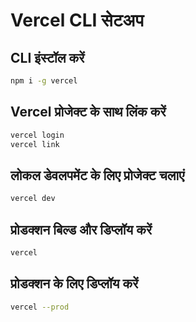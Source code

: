 # Vercel CLI सेटअप

## CLI इंस्टॉल करें
```bash
npm i -g vercel
```

## Vercel प्रोजेक्ट के साथ लिंक करें
```bash
vercel login
vercel link
```

## लोकल डेवलपमेंट के लिए प्रोजेक्ट चलाएं
```bash
vercel dev
```

## प्रोडक्शन बिल्ड और डिप्लॉय करें
```bash
vercel
```

## प्रोडक्शन के लिए डिप्लॉय करें
```bash
vercel --prod
```